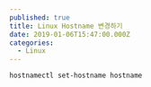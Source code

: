 ```yaml
---
published: true
title: Linux Hostname 변경하기
date: 2019-01-06T15:47:00.000Z
categories:
  - Linux
---
```

```
hostnamectl set-hostname hostname
```
